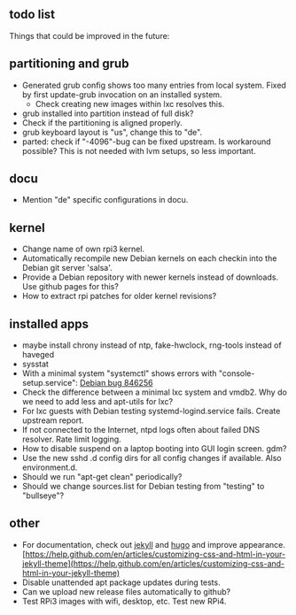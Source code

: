 ## todo list

Things that could be improved in the future:


partitioning and grub
---------------------

- Generated grub config shows too many entries from local system.
  Fixed by first update-grub invocation on an installed system.
   - Check creating new images within lxc resolves this.
- grub installed into partition instead of full disk?
- Check if the partitioning is aligned properly.
- grub keyboard layout is "us", change this to "de".
- parted: check if "-4096"-bug can be fixed upstream. Is workaround possible?
  This is not needed with lvm setups, so less important.


docu
----

- Mention "de" specific configurations in docu.


kernel
------

- Change name of own rpi3 kernel.
- Automatically recompile new Debian kernels on each checkin into the Debian
  git server 'salsa'.
- Provide a Debian repository with newer kernels instead of downloads.
  Use github pages for this?
- How to extract rpi patches for older kernel revisions?


installed apps
--------------

- maybe install chrony instead of ntp, fake-hwclock, rng-tools instead of haveged
- sysstat
- With a minimal system "systemctl" shows errors with "console-setup.service": [Debian bug 846256](https://bugs.debian.org/cgi-bin/bugreport.cgi?bug=846256)
- Check the difference between a minimal lxc system and vmdb2. Why do we need to add less and apt-utils for lxc?
- For lxc guests with Debian testing systemd-logind.service fails. Create upstream report.
- If not connected to the Internet, ntpd logs often about failed DNS resolver. Rate limit logging.
- How to disable suspend on a laptop booting into GUI login screen. gdm?
- Use the new sshd .d config dirs for all config changes if available. Also environment.d.
- Should we run "apt-get clean" periodically?
- Should we change sources.list for Debian testing from "testing" to "bullseye"?


other
-----

- For documentation, check out [jekyll](https://github.com/jekyll/jekyll) and [hugo](https://gohugo.io/)
  and improve appearance.
  [https://help.github.com/en/articles/customizing-css-and-html-in-your-jekyll-theme](https://help.github.com/en/articles/customizing-css-and-html-in-your-jekyll-theme)
- Disable unattended apt package updates during tests.
- Can we upload new release files automatically to github?
- Test RPi3 images with wifi, desktop, etc. Test new RPi4.

